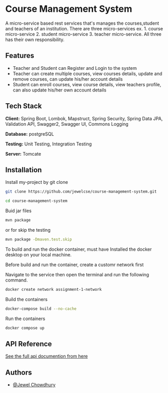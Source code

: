 
# Course Management System

A micro-service based rest services that's manages the courses,student and teachers of an institution. There are three micro-services
ex. 1. course micro-service 2. student micro-service 3. teacher micro-service. All three has their own
responsibility.



## Features

- Teacher and Student can Register and Login to the system
- Teacher can create multiple courses, view courses details, update and remove courses, can update his/her account details
- Student can enroll courses, view course details, view teachers profile, can also update his/her own account details


## Tech Stack

**Client:** Spring Boot, Lombok, Mapstruct, Spring Security, Spring Data JPA, Validation API, Swagger2, Swagger UI, Commons Logging

**Database:** postgreSQL

**Testing:** Unit Testing, Integration Testing

**Server:** Tomcate 



## Installation

Install my-project by git clone

```bash
git clone https://github.com/jewelcse/course-management-system.git
```



```bash
cd course-management-system
```
Buid jar files

```bash
mvn package
```
or for skip the testing
```bash
mvn package -Dmaven.test.skip 
```

To build and run the docker container, must have Installed the docker desktop on your local machine.

Before build and run the container, create a customr network first

Navigate to the service then open the terminal and run the following command.
```bash
docker create network assignment-1-network
```

Build the containers

```bash
docker-compose build --no-cache 
```

Run the containers

```bash
docker compose up
```
## API Reference
[See the full api documention from here](https://documenter.getpostman.com/view/7197408/2s7ZE1P6Xi)



## Authors

- [@Jewel Chowdhury](https://www.github.com/jewelcse)

